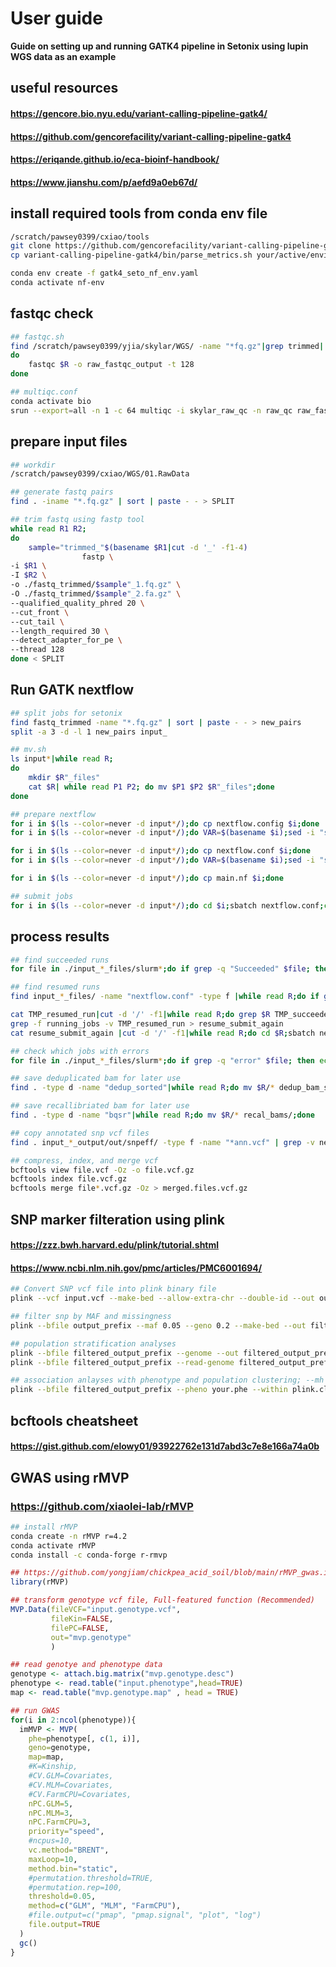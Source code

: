 # User guide
**Guide on setting up and running GATK4 pipeline in Setonix using lupin WGS data as an example**
## useful resources
#### https://gencore.bio.nyu.edu/variant-calling-pipeline-gatk4/
#### https://github.com/gencorefacility/variant-calling-pipeline-gatk4
#### https://eriqande.github.io/eca-bioinf-handbook/
#### https://www.jianshu.com/p/aefd9a0eb67d/

## install required tools from conda env file
```bash
/scratch/pawsey0399/cxiao/tools
git clone https://github.com/gencorefacility/variant-calling-pipeline-gatk4
cp variant-calling-pipeline-gatk4/bin/parse_metrics.sh your/active/environment/path/

conda env create -f gatk4_seto_nf_env.yaml
conda activate nf-env
```
## fastqc check
```bash
## fastqc.sh
find /scratch/pawsey0399/yjia/skylar/WGS/ -name "*fq.gz"|grep trimmed| while read R;
do
	fastqc $R -o raw_fastqc_output -t 128
done

## multiqc.conf
conda activate bio
srun --export=all -n 1 -c 64 multiqc -i skylar_raw_qc -n raw_qc raw_fastqc_output &> multiqc_log.txt
```
## prepare input files
```bash
## workdir
/scratch/pawsey0399/cxiao/WGS/01.RawData

## generate fastq pairs
find . -iname "*.fq.gz" | sort | paste - - > SPLIT

## trim fastq using fastp tool
while read R1 R2;
do
	sample="trimmed_"$(basename $R1|cut -d '_' -f1-4)
                fastp \
-i $R1 \
-I $R2 \
-o ./fastq_trimmed/$sample"_1.fq.gz" \
-O ./fastq_trimmed/$sample"_2.fa.gz" \
--qualified_quality_phred 20 \
--cut_front \
--cut_tail \
--length_required 30 \
--detect_adapter_for_pe \
--thread 128
done < SPLIT
```
## Run GATK nextflow
```bash
## split jobs for setonix
find fastq_trimmed -name "*.fq.gz" | sort | paste - - > new_pairs
split -a 3 -d -l 1 new_pairs input_

## mv.sh
ls input*|while read R;
do
	mkdir $R"_files"
	cat $R| while read P1 P2; do mv $P1 $P2 $R"_files";done
done

## prepare nextflow
for i in $(ls --color=never -d input*/);do cp nextflow.config $i;done
for i in $(ls --color=never -d input*/);do VAR=$(basename $i);sed -i "s/IN_DIR/$VAR/" $i"nextflow.config";done

for i in $(ls --color=never -d input*/);do cp nextflow.conf $i;done
for i in $(ls --color=never -d input*/);do VAR=$(basename $i);sed -i "s/INPUT/$VAR/" $i"nextflow.conf";done

for i in $(ls --color=never -d input*/);do cp main.nf $i;done

## submit jobs
for i in $(ls --color=never -d input*/);do cd $i;sbatch nextflow.conf;cd -;done
```
## process results
```bash
## find succeeded runs
for file in ./input_*_files/slurm*;do if grep -q "Succeeded" $file; then echo $file" succeeded";fi;done > TMP_succeeded

## find resumed runs
find input_*_files/ -name "nextflow.conf" -type f |while read R;do if grep -q "resume" $R;then echo $R;fi;done > TMP_resumed_run

cat TMP_resumed_run|cut -d '/' -f1|while read R;do grep $R TMP_succeeded ;done
grep -f running_jobs -v TMP_resumed_run > resume_submit_again
cat resume_submit_again |cut -d '/' -f1|while read R;do cd $R;sbatch nextflow.conf;cd -;done

## check which jobs with errors
for file in ./input_*_files/slurm*;do if grep -q "error" $file; then echo $file" contains error";fi;done > TMP

## save deduplicated bam for later use
find . -type d -name "dedup_sorted"|while read R;do mv $R/* dedup_bam_sorted/;done

## save recallibriated bam for later use
find . -type d -name "bqsr"|while read R;do mv $R/* recal_bams/;done

## copy annotated snp vcf files
find . input_*_output/out/snpeff/ -type f -name "*ann.vcf" | grep -v nextflow_work_dir | while read R;do cp $R /scratch/pawsey0399/yjia/skylar/GATK_output2;done

## compress, index, and merge vcf
bcftools view file.vcf -Oz -o file.vcf.gz
bcftools index file.vcf.gz
bcftools merge file*.vcf.gz -Oz > merged.files.vcf.gz
```

## SNP marker filteration using plink
#### https://zzz.bwh.harvard.edu/plink/tutorial.shtml
#### https://www.ncbi.nlm.nih.gov/pmc/articles/PMC6001694/

```bash
## Convert SNP vcf file into plink binary file
plink --vcf input.vcf --make-bed --allow-extra-chr --double-id --out output_prefix

## filter snp by MAF and missingness
plink --bfile output_prefix --maf 0.05 --geno 0.2 --make-bed --out filtered_output_prefix

## population stratification analyses
plink --bfile filtered_output_prefix --genome --out filtered_output_prefix --allow-no-sex --allow-extra-chr
plink --bfile filtered_output_prefix --read-genome filtered_output_prefix.genome --cluster --ppc 0.05 --allow-no-sex --allow-extra-chr

## association anlayses with phenotype and population clustering; --mh requires control/case information
plink --bfile filtered_output_prefix --pheno your.phe --within plink.cluster --assoc --adjust --allow-no-sex --allow-extra-chr --out GWAS_output
```
## bcftools cheatsheet
#### https://gist.github.com/elowy01/93922762e131d7abd3c7e8e166a74a0b

## GWAS using rMVP
### https://github.com/xiaolei-lab/rMVP
```bash
## install rMVP
conda create -n rMVP r=4.2
conda activate rMVP
conda install -c conda-forge r-rmvp
```
```R
## https://github.com/yongjiam/chickpea_acid_soil/blob/main/rMVP_gwas.ipynb
library(rMVP)

## transform genotype vcf file, Full-featured function (Recommended)
MVP.Data(fileVCF="input.genotype.vcf",
         fileKin=FALSE,
         filePC=FALSE,
         out="mvp.genotype"
         )

## read genotye and phenotype data
genotype <- attach.big.matrix("mvp.genotype.desc")
phenotype <- read.table("input.phenotype",head=TRUE)
map <- read.table("mvp.genotype.map" , head = TRUE)

## run GWAS
for(i in 2:ncol(phenotype)){
  imMVP <- MVP(
    phe=phenotype[, c(1, i)],
    geno=genotype,
    map=map,
    #K=Kinship,
    #CV.GLM=Covariates,
    #CV.MLM=Covariates,
    #CV.FarmCPU=Covariates,
    nPC.GLM=5,
    nPC.MLM=3,
    nPC.FarmCPU=3,
    priority="speed",
    #ncpus=10,
    vc.method="BRENT",
    maxLoop=10,
    method.bin="static",
    #permutation.threshold=TRUE,
    #permutation.rep=100,
    threshold=0.05,
    method=c("GLM", "MLM", "FarmCPU"),
    #file.output=c("pmap", "pmap.signal", "plot", "log")
    file.output=TRUE
  )
  gc()
}
```


